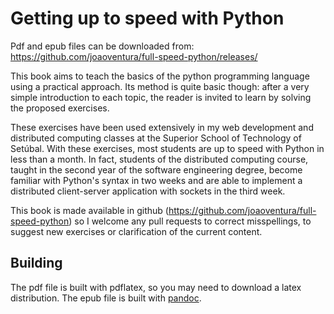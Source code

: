# Getting up to speed with Python

Pdf and epub files can be downloaded from: https://github.com/joaoventura/full-speed-python/releases/

This book aims to teach the basics of the python programming language using a practical approach. Its method is quite basic though: after a very simple introduction to each topic, the reader is invited to learn by solving the proposed exercises.

These exercises have been used extensively in my web development and distributed computing classes at the Superior School of Technology of Setúbal. With these exercises, most students are up to speed with Python in less than a month. In fact, students of the distributed computing course, taught in the second year of the software engineering degree, become familiar with Python's syntax in two weeks and are able to implement a distributed client-server application with sockets in the third week.

This book is made available in github (https://github.com/joaoventura/full-speed-python) so I welcome any pull requests to correct misspellings, to suggest new exercises or clarification of the current content.


## Building

The pdf file is built with pdflatex, so you may need to download a latex distribution. The epub file is built with [pandoc](http://pandoc.org/).
